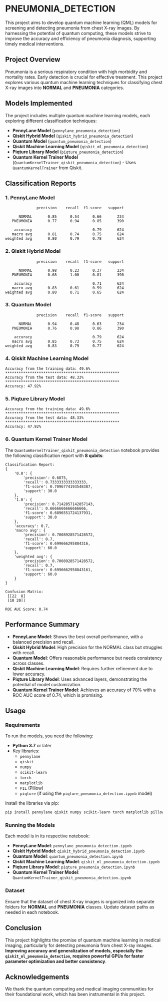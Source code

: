
# PNEUMONIA_DETECTION

This project aims to develop quantum machine learning (QML) models for screening and detecting pneumonia from chest X-ray images. By harnessing the potential of quantum computing, these models strive to improve the accuracy and efficiency of pneumonia diagnosis, supporting timely medical interventions.

## Project Overview

Pneumonia is a serious respiratory condition with high morbidity and mortality rates. Early detection is crucial for effective treatment. This project explores various quantum machine learning techniques for classifying chest X-ray images into **NORMAL** and **PNEUMONIA** categories.

## Models Implemented

The project includes multiple quantum machine learning models, each exploring different classification techniques:

- **PennyLane Model** (`pennylane_pneumonia_detection`)
- **Qiskit Hybrid Model** (`qiskit_hybrid_pneumonia_detection`)
- **Quantum Model** (`quantum_pneumonia_detection`)
- **Qiskit Machine Learning Model** (`qiskit_ml_pneumonia_detection`)
- **Piqture Library Model** (`piqture_pneumonia_detection`)
- **Quantum Kernel Trainer Model** (`QuantumKernelTrainer_qiskit_pneumonia_detection`) - Uses `QuantumKernelTrainer` from Qiskit.

## Classification Reports

### 1. PennyLane Model

```
              precision    recall  f1-score   support

      NORMAL       0.85      0.54      0.66       234
   PNEUMONIA       0.77      0.94      0.85       390

    accuracy                           0.79       624
   macro avg       0.81      0.74      0.75       624
weighted avg       0.80      0.79      0.78       624
```

### 2. Qiskit Hybrid Model

```
              precision    recall  f1-score   support

      NORMAL       0.98      0.23      0.37       234
   PNEUMONIA       0.68      1.00      0.81       390

    accuracy                           0.71       624
   macro avg       0.83      0.61      0.59       624
weighted avg       0.80      0.71      0.65       624
```

### 3. Quantum Model

```
              precision    recall  f1-score   support

      NORMAL       0.94      0.48      0.63       234
   PNEUMONIA       0.76      0.98      0.86       390

    accuracy                           0.79       624
   macro avg       0.85      0.73      0.75       624
weighted avg       0.83      0.79      0.77       624
```

### 4. Qiskit Machine Learning Model

```
Accuracy from the training data: 49.6%
***************************************************
Accuracy from the test data: 48.33%
***************************************************
Accuracy: 47.92%
```

### 5. Piqture Library Model

```
Accuracy from the training data: 49.6%
***************************************************
Accuracy from the test data: 48.33%
***************************************************
Accuracy: 47.92%
```

### 6. Quantum Kernel Trainer Model

The `QuantumKernelTrainer_qiskit_pneumonia_detection` notebook provides the following classification report with **8 qubits**:

```
Classification Report:
{
    '0.0': {
        'precision': 0.6875,
        'recall': 0.7333333333333333,
        'f1-score': 0.7096774193548387,
        'support': 30.0
    },
    '1.0': {
        'precision': 0.7142857142857143,
        'recall': 0.6666666666666666,
        'f1-score': 0.6896551724137931,
        'support': 30.0
    },
    'accuracy': 0.7,
    'macro avg': {
        'precision': 0.7008928571428572,
        'recall': 0.7,
        'f1-score': 0.699666295884316,
        'support': 60.0
    },
    'weighted avg': {
        'precision': 0.7008928571428572,
        'recall': 0.7,
        'f1-score': 0.6996662958843161,
        'support': 60.0
    }
}

Confusion Matrix:
 [[22  8]
 [10 20]]

ROC AUC Score: 0.74
```

## Performance Summary

- **PennyLane Model**: Shows the best overall performance, with a balanced precision and recall.
- **Qiskit Hybrid Model**: High precision for the NORMAL class but struggles with recall.
- **Quantum Model**: Offers reasonable performance but needs consistency across classes.
- **Qiskit Machine Learning Model**: Requires further refinement due to lower accuracy.
- **Piqture Library Model**: Uses advanced layers, demonstrating the potential of model customization.
- **Quantum Kernel Trainer Model**: Achieves an accuracy of 70% with a ROC AUC score of 0.74, which is promising.

## Usage

### Requirements

To run the models, you need the following:

- **Python 3.7** or later
- Key libraries:
  - `pennylane`
  - `qiskit`
  - `numpy`
  - `scikit-learn`
  - `torch`
  - `matplotlib`
  - `PIL` (Pillow)
  - `piqture` (if using the `piqture_pneumonia_detection.ipynb` model)

Install the libraries via pip:

```bash
pip install pennylane qiskit numpy scikit-learn torch matplotlib pillow piqture
```

### Running the Models

Each model is in its respective notebook:

- **PennyLane Model**: `pennylane_pneumonia_detection.ipynb`
- **Qiskit Hybrid Model**: `qiskit_hybrid_pneumonia_detection.ipynb`
- **Quantum Model**: `quantum_pneumonia_detection.ipynb`
- **Qiskit Machine Learning Model**: `qiskit_ml_pneumonia_detection.ipynb`
- **Piqture Library Model**: `piqture_pneumonia_detection.ipynb`
- **Quantum Kernel Trainer Model**: `QuantumKernelTrainer_qiskit_pneumonia_detection.ipynb`

### Dataset

Ensure that the dataset of chest X-ray images is organized into separate folders for **NORMAL** and **PNEUMONIA** classes. Update dataset paths as needed in each notebook.

## Conclusion

This project highlights the promise of quantum machine learning in medical imaging, particularly for detecting pneumonia from chest X-ray images. **Improving accuracy and generalization of models, especially the `qiskit_ml_pneumonia_detection`, requires powerful GPUs for faster parameter optimization and better consistency**.

## Acknowledgements

We thank the quantum computing and medical imaging communities for their foundational work, which has been instrumental in this project.

